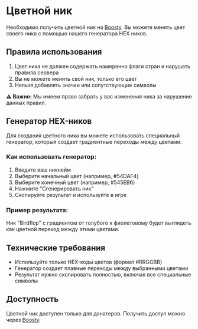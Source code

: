 # Цветной ник

Необходимо получить цветной ник на [Boosty](https://boosty.to/advanetale). Вы можете менять цвет своего ника с помощью нашего генератора HEX ников.

## Правила использования

1. Цвет ника не должен содержать намеренно флаги стран и нарушать правила сервера
2. Вы не можете менять свой ник, только его цвет
3. Нельзя добавлять значки или сопутствующие символы

**⚠️ Важно:** Мы имеем право забрать у вас изменения ника за нарушение данных правил.

## Генератор HEX-ников

Для создания цветного ника вы можете использовать специальный генератор, который создает градиентные переходы между цветами.

### Как использовать генератор:

1. Введите ваш никнейм
2. Выберите начальный цвет (например, #54DAF4)
3. Выберите конечный цвет (например, #545EB6)
4. Нажмите "Сгенерировать ник"
5. Скопируйте результат и используйте в игре

### Пример результата:

Ник "Birdflop" с градиентом от голубого к фиолетовому будет выглядеть как цветной переход между этими цветами.

## Технические требования

- Используйте только HEX-коды цветов (формат #RRGGBB)
- Генератор создает плавные переходы между выбранными цветами
- Результат нужно скопировать полностью, включая все специальные символы

## Доступность

Цветной ник доступен только для донатеров. Получить доступ можно через [Boosty](https://boosty.to/advanetale).
